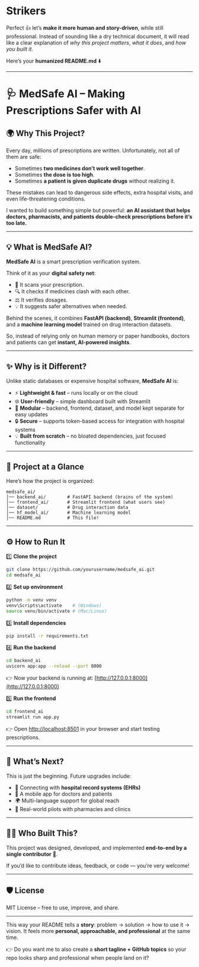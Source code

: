 # Strikers
Perfect 👍 let’s **make it more human and story-driven**, while still professional. Instead of sounding like a dry technical document, it will read like a clear explanation of *why this project matters*, *what it does*, and *how you built it*.

Here’s your **humanized README.md** ⬇️

---

# 🩺 MedSafe AI – Making Prescriptions Safer with AI

## 🌍 Why This Project?

Every day, millions of prescriptions are written. Unfortunately, not all of them are safe:

* Sometimes **two medicines don’t work well together**.
* Sometimes **the dose is too high**.
* Sometimes **a patient is given duplicate drugs** without realizing it.

These mistakes can lead to dangerous side effects, extra hospital visits, and even life-threatening conditions.

I wanted to build something simple but powerful: **an AI assistant that helps doctors, pharmacists, and patients double-check prescriptions before it’s too late.**

---

## 💡 What is MedSafe AI?

**MedSafe AI** is a smart prescription verification system.

Think of it as your **digital safety net**:

* 🧠 It scans your prescription.
* 🔍 It checks if medicines clash with each other.
* ⚖️ It verifies dosages.
* 💡 It suggests safer alternatives when needed.

Behind the scenes, it combines **FastAPI (backend)**, **Streamlit (frontend)**, and a **machine learning model** trained on drug interaction datasets.

So, instead of relying only on human memory or paper handbooks, doctors and patients can get **instant, AI-powered insights**.

---

## ✨ Why is it Different?

Unlike static databases or expensive hospital software, **MedSafe AI** is:

* ⚡ **Lightweight & fast** – runs locally or on the cloud
* 🌐 **User-friendly** – simple dashboard built with Streamlit
* 🧩 **Modular** – backend, frontend, dataset, and model kept separate for easy updates
* 🔒 **Secure** – supports token-based access for integration with hospital systems
* 💡 **Built from scratch** – no bloated dependencies, just focused functionality

---

## 📂 Project at a Glance

Here’s how the project is organized:

```
medsafe_ai/
│── backend_ai/        # FastAPI backend (brains of the system)
│── frontend_ai/       # Streamlit frontend (what users see)
│── dataset/           # Drug interaction data
│── hf_model_ai/       # Machine learning model
│── README.md          # This file!
```

---

## ⚙️ How to Run It

1️⃣ **Clone the project**

```bash
git clone https://github.com/yourusername/medsafe_ai.git
cd medsafe_ai
```

2️⃣ **Set up environment**

```bash
python -m venv venv
venv\Scripts\activate    # (Windows)
source venv/bin/activate # (Mac/Linux)
```

3️⃣ **Install dependencies**

```bash
pip install -r requirements.txt
```

4️⃣ **Run the backend**

```bash
cd backend_ai
uvicorn app:app --reload --port 8000
```

👉 Now your backend is running at: [http://127.0.0.1:8000](http://127.0.0.1:8000)

5️⃣ **Run the frontend**

```bash
cd frontend_ai
streamlit run app.py
```

👉 Open [http://localhost:8501](http://localhost:8501) in your browser and start testing prescriptions.

---

## 🚀 What’s Next?

This is just the beginning. Future upgrades include:

* 🔗 Connecting with **hospital record systems (EHRs)**
* 📱 A mobile app for doctors and patients
* 🌍 Multi-language support for global reach
* 🤝 Real-world pilots with pharmacies and clinics

---

## 👨‍💻 Who Built This?

This project was designed, developed, and implemented **end-to-end by a single contributor** 💪.

If you’d like to contribute ideas, feedback, or code — you’re very welcome!

---

## 🛡️ License

MIT License – free to use, improve, and share.

---

This way your README tells a **story**: problem → solution → how to use it → vision.
It feels more **personal, approachable, and professional** at the same time.

👉 Do you want me to also create a **short tagline + GitHub topics** so your repo looks sharp and professional when people land on it?
